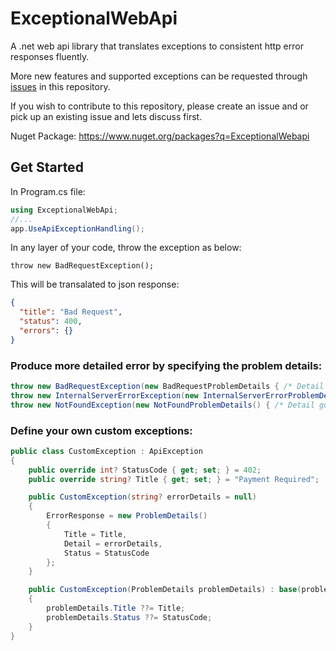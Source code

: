 # ExceptionalWebApi

A .net web api library that translates exceptions to consistent http error responses fluently.

More new features and supported exceptions can be requested through [issues](https://github.com/Owenll66/ExceptionalWebApi/issues) in this repository.

If you wish to contribute to this repository, please create an issue and or pick up an existing issue and lets discuss first.

Nuget Package: https://www.nuget.org/packages?q=ExceptionalWebapi

## Get Started

In Program.cs file:
```csharp
using ExceptionalWebApi;
//...
app.UseApiExceptionHandling();
```

In any layer of your code, throw the exception as below:
```
throw new BadRequestException();
```
This will be transalated to json response:
```json
{
  "title": "Bad Request",
  "status": 400,
  "errors": {}
}
```

### Produce more detailed error by specifying the problem details:
```csharp
throw new BadRequestException(new BadRequestProblemDetails { /* Detail goes here */ });
throw new InternalServerErrorException(new InternalServerErrorProblemDetails() { /* Detail goes here */ });
throw new NotFoundException(new NotFoundProblemDetails() { /* Detail goes here */ })
```

### Define your own custom exceptions:
```csharp
public class CustomException : ApiException
{
    public override int? StatusCode { get; set; } = 402;
    public override string? Title { get; set; } = "Payment Required";

    public CustomException(string? errorDetails = null)
    {
        ErrorResponse = new ProblemDetails()
        {
            Title = Title,
            Detail = errorDetails,
            Status = StatusCode
        };
    }

    public CustomException(ProblemDetails problemDetails) : base(problemDetails)
    {
        problemDetails.Title ??= Title;
        problemDetails.Status ??= StatusCode;
    }
}
```

